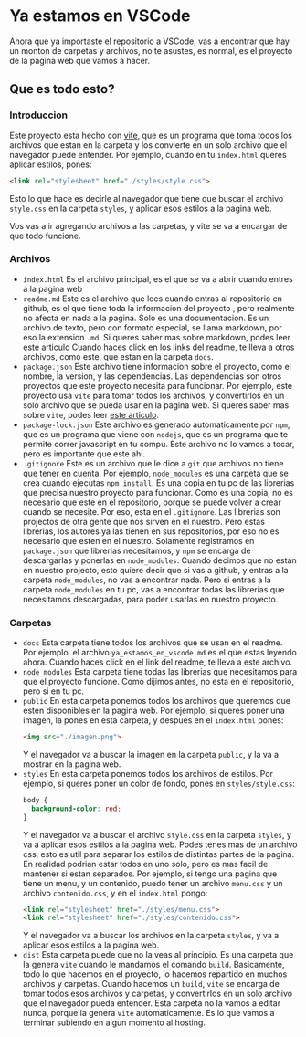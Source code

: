 # Ya estamos en VSCode

Ahora que ya importaste el repositorio a VSCode, vas a encontrar que hay un monton de carpetas y archivos, no te asustes, es normal, es el proyecto de la pagina web que vamos a hacer.

## Que es todo esto?

### Introduccion

Este proyecto esta hecho con [vite](https://vitejs.dev/), que es un programa que toma todos los archivos que estan en la carpeta y los convierte en un solo archivo que el navegador puede entender.
Por ejemplo, cuando en tu `index.html` queres aplicar estilos, pones:

```html
<link rel="stylesheet" href="./styles/style.css">
```
Esto lo que hace es decirle al navegador que tiene que buscar el archivo `style.css` en la carpeta `styles`, y aplicar esos estilos a la pagina web.

Vos vas a ir agregando archivos a las carpetas, y vite se va a encargar de que todo funcione.


### Archivos

* `index.html`
  Es el archivo principal, es el que se va a abrir cuando entres a la pagina web
* `readme.md`
  Este es el archivo que lees cuando entras al repositorio en github, es el que tiene toda la informacion del proyecto , pero realmente no afecta en nada a la pagina. Solo es una documentacion.
  Es un archivo de texto, pero con formato especial, se llama markdown, por eso la extension `.md`. Si queres saber mas sobre markdown, podes leer [este articulo](https://www.markdownguide.org/basic-syntax/)
Cuando haces click en los links del readme, te lleva a otros archivos, como este, que estan en la carpeta `docs`.
* `package.json`
  Este archivo tiene informacion sobre el proyecto, como el nombre, la version, y las dependencias. Las dependencias son otros proyectos que este proyecto necesita para funcionar. Por ejemplo, este proyecto usa `vite` para tomar todos los archivos, y convertirlos en un solo archivo que se pueda usar en la pagina web. Si queres saber mas sobre `vite`, podes leer [este articulo](https://vitejs.dev/guide/).
* `package-lock.json`
  Este archivo es generado automaticamente por `npm`, que es un programa que viene con `nodejs`, que es un programa que te permite correr javascript en tu compu. Este archivo no lo vamos a tocar, pero es importante que este ahi.
* `.gitignore`
  Este es un archivo que le dice a `git` que archivos no tiene que tener en cuenta. Por ejemplo, `node_modules` es una carpeta que se crea cuando ejecutas `npm install`. Es una copia en tu pc de las librerias que precisa nuestro proyecto para funcionar. Como es una copia, no es necesario que este en el repositorio, porque se puede volver a crear cuando se necesite. Por eso, esta en el `.gitignore`.
  Las librerias son projectos de otra gente que nos sirven en el nuestro. Pero estas librerias, los autores ya las tienen en sus repositorios, por eso no es necesario que esten en el nuestro. Solamente registramos en `package.json` que librerias necesitamos, y `npm` se encarga de descargarlas y ponerlas en `node_modules`.
  Cuando decimos que no estan en nuestro projecto, esto quiere decir que si vas a github, y entras a la carpeta `node_modules`, no vas a encontrar nada. Pero si entras a la carpeta `node_modules` en tu pc, vas a encontrar todas las librerias que necesitamos descargadas, para poder usarlas en nuestro proyecto.

### Carpetas

  * `docs`
    Esta carpeta tiene todos los archivos que se usan en el readme. Por ejemplo, el archivo `ya_estamos_en_vscode.md` es el que estas leyendo ahora. Cuando haces click en el link del readme, te lleva a este archivo.
  * `node_modules`
    Esta carpeta tiene todas las librerias que necesitamos para que el proyecto funcione. Como dijimos antes, no esta en el repositorio, pero si en tu pc.
  * `public`
    En esta carpeta ponemos todos los archivos que queremos que esten disponibles en la pagina web. Por ejemplo, si queres poner una imagen, la pones en esta carpeta, y despues en el `index.html` pones:
    ```html
    <img src="./imagen.png">
    ```
    Y el navegador va a buscar la imagen en la carpeta `public`, y la va a mostrar en la pagina web.
  * `styles`
    En esta carpeta ponemos todos los archivos de estilos. Por ejemplo, si queres poner un color de fondo, pones en `styles/style.css`:
    ```css
    body {
      background-color: red;
    }
    ```
    Y el navegador va a buscar el archivo `style.css` en la carpeta `styles`, y va a aplicar esos estilos a la pagina web.
    Podes tenes mas de un archivo css, esto es util para separar los estilos de distintas partes de la pagina. En realidad podrian estar todos en uno solo, pero es mas facil de mantener si estan separados.
    Por ejemplo, si tengo una pagina que tiene un menu, y un contenido, puedo tener un archivo `menu.css` y un archivo `contenido.css`, y en el `index.html` pongo:
    ```html
    <link rel="stylesheet" href="./styles/menu.css">
    <link rel="stylesheet" href="./styles/contenido.css">
    ```
    Y el navegador va a buscar los archivos en la carpeta `styles`, y va a aplicar esos estilos a la pagina web.
  * `dist`
    Esta carpeta puede que no la veas al principio. Es una carpeta que la genera `vite` cuando le mandamos el comando `build`. Basicamente, todo lo que hacemos en el proyecto, lo hacemos repartido en muchos archivos y carpetas. Cuando hacemos un `build`, `vite` se encarga de tomar todos esos archivos y carpetas, y convertirlos en un solo archivo que el navegador pueda entender. Esta carpeta no la vamos a editar nunca, porque la genera `vite` automaticamente. Es lo que vamos a terminar subiendo en algun momento al hosting.